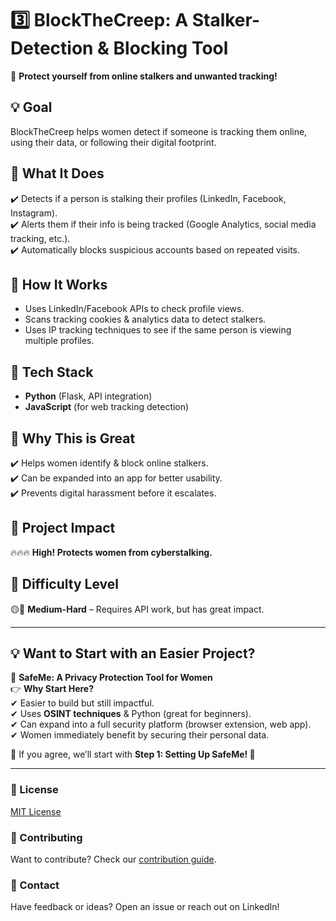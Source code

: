 # 3️⃣ BlockTheCreep: A Stalker-Detection & Blocking Tool  
🚨 **Protect yourself from online stalkers and unwanted tracking!**  

## 💡 Goal  
BlockTheCreep helps women detect if someone is tracking them online, using their data, or following their digital footprint.  

## 🔹 What It Does  
✔️ Detects if a person is stalking their profiles (LinkedIn, Facebook, Instagram).  
✔️ Alerts them if their info is being tracked (Google Analytics, social media tracking, etc.).  
✔️ Automatically blocks suspicious accounts based on repeated visits.  

## 🔹 How It Works  
- Uses LinkedIn/Facebook APIs to check profile views.  
- Scans tracking cookies & analytics data to detect stalkers.  
- Uses IP tracking techniques to see if the same person is viewing multiple profiles.  

## 🔹 Tech Stack  
- **Python** (Flask, API integration)  
- **JavaScript** (for web tracking detection)  

## 📌 Why This is Great  
✔️ Helps women identify & block online stalkers.  
✔️ Can be expanded into an app for better usability.  
✔️ Prevents digital harassment before it escalates.  

## 🚀 Project Impact  
🔥🔥🔥 **High! Protects women from cyberstalking.**  

## 🎯 Difficulty Level  
🟡🔴 **Medium-Hard** – Requires API work, but has great impact.  

---

## 💡 Want to Start with an Easier Project?  

🔹 **SafeMe: A Privacy Protection Tool for Women**  
👉 **Why Start Here?**  
✔ Easier to build but still impactful.  
✔ Uses **OSINT techniques** & Python (great for beginners).  
✔ Can expand into a full security platform (browser extension, web app).  
✔ Women immediately benefit by securing their personal data.  

📢 If you agree, we’ll start with **Step 1: Setting Up SafeMe! 🚀**  

---

### 📜 License  
[MIT License](LICENSE)  

### 🤝 Contributing  
Want to contribute? Check our [contribution guide](CONTRIBUTING.md).  

### 📩 Contact  
Have feedback or ideas? Open an issue or reach out on LinkedIn!  
